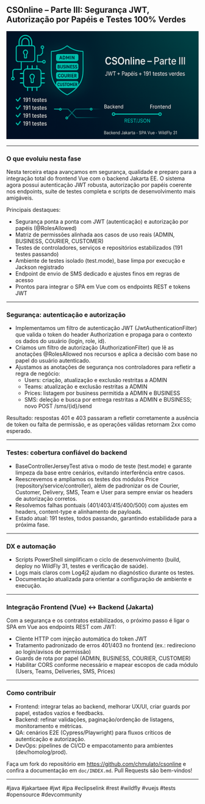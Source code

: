 ## CSOnline – Parte III: Segurança JWT, Autorização por Papéis e Testes 100% Verdes

![CSOnline — Parte III: JWT, Papéis e 191 testes verdes](img/security.png)

---

### O que evoluiu nesta fase

Nesta terceira etapa avançamos em segurança, qualidade e preparo para a integração total do frontend Vue com o backend Jakarta EE. O sistema agora possui autenticação JWT robusta, autorização por papéis coerente nos endpoints, suíte de testes completa e scripts de desenvolvimento mais amigáveis.

Principais destaques:

- Segurança ponta a ponta com JWT (autenticação) e autorização por papéis (@RolesAllowed)
- Matriz de permissões alinhada aos casos de uso reais (ADMIN, BUSINESS, COURIER, CUSTOMER)
- Testes de controladores, serviços e repositórios estabilizados (191 testes passando)
- Ambiente de testes isolado (test.mode), base limpa por execução e Jackson registrado
- Endpoint de envio de SMS dedicado e ajustes finos em regras de acesso
- Prontos para integrar o SPA em Vue com os endpoints REST e tokens JWT

---

### Segurança: autenticação e autorização

- Implementamos um filtro de autenticação JWT (JwtAuthenticationFilter) que valida o token do header Authorization e propaga para o contexto os dados do usuário (login, role, id).
- Criamos um filtro de autorização (AuthorizationFilter) que lê as anotações @RolesAllowed nos recursos e aplica a decisão com base no papel do usuário autenticado.
- Ajustamos as anotações de segurança nos controladores para refletir a regra de negócio:
	- Users: criação, atualização e exclusão restritas a ADMIN
	- Teams: atualização e exclusão restritas a ADMIN
	- Prices: listagem por business permitida a ADMIN e BUSINESS
	- SMS: deleção e busca por entrega restritas a ADMIN e BUSINESS; novo POST /sms/{id}/send

Resultado: respostas 401 e 403 passaram a refletir corretamente a ausência de token ou falta de permissão, e as operações válidas retornam 2xx como esperado.

---

### Testes: cobertura confiável do backend

- BaseControllerJerseyTest ativa o modo de teste (test.mode) e garante limpeza da base entre cenários, evitando interferência entre casos.
- Reescrevemos e ampliamos os testes dos módulos Price (repository/service/controller), além de padronizar os de Courier, Customer, Delivery, SMS, Team e User para sempre enviar os headers de autorização corretos.
- Resolvemos falhas pontuais (401/403/415/400/500) com ajustes em headers, content-type e alinhamento de payloads.
- Estado atual: 191 testes, todos passando, garantindo estabilidade para a próxima fase.

---

### DX e automação

- Scripts PowerShell simplificam o ciclo de desenvolvimento (build, deploy no WildFly 31, testes e verificação de saúde).
- Logs mais claros com Log4j2 ajudam no diagnóstico durante os testes.
- Documentação atualizada para orientar a configuração de ambiente e execução.

---

### Integração Frontend (Vue) ↔ Backend (Jakarta)

Com a segurança e os contratos estabilizados, o próximo passo é ligar o SPA em Vue aos endpoints REST com JWT:

- Cliente HTTP com injeção automática do token JWT
- Tratamento padronizado de erros 401/403 no frontend (ex.: redireciono ao login/avisos de permissão)
- Guards de rota por papel (ADMIN, BUSINESS, COURIER, CUSTOMER)
- Habilitar CORS conforme necessário e mapear escopos de cada módulo (Users, Teams, Deliveries, SMS, Prices)

---

### Como contribuir

- Frontend: integrar telas ao backend, melhorar UX/UI, criar guards por papel, estados vazios e feedbacks.
- Backend: refinar validações, paginação/ordenção de listagens, monitoramento e métricas.
- QA: cenários E2E (Cypress/Playwright) para fluxos críticos de autenticação e autorização.
- DevOps: pipelines de CI/CD e empacotamento para ambientes (dev/homolog/prod).

Faça um fork do repositório em https://github.com/chmulato/csonline e confira a documentação em `doc/INDEX.md`. Pull Requests são bem-vindos!

---

#java #jakartaee #jwt #jpa #eclipselink #rest #wildfly #vuejs #tests #opensource #devcommunity

